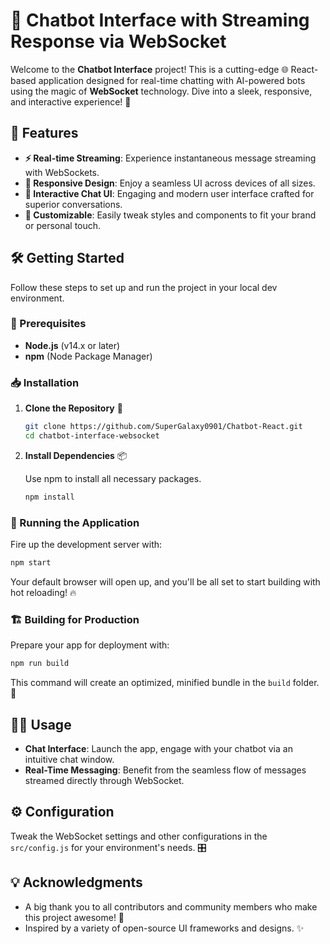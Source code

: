   # 🤖 Chatbot Interface with Streaming Response via WebSocket

Welcome to the **Chatbot Interface** project! This is a cutting-edge 🌐 React-based application designed for real-time chatting with AI-powered bots using the magic of **WebSocket** technology. Dive into a sleek, responsive, and interactive experience! 🚀

## 🌟 Features

- **⚡ Real-time Streaming**: Experience instantaneous message streaming with WebSockets.
- **📱 Responsive Design**: Enjoy a seamless UI across devices of all sizes.
- **💬 Interactive Chat UI**: Engaging and modern user interface crafted for superior conversations.
- **🎨 Customizable**: Easily tweak styles and components to fit your brand or personal touch.

## 🛠️ Getting Started

Follow these steps to set up and run the project in your local dev environment.

### 📝 Prerequisites

- **Node.js** (v14.x or later)
- **npm** (Node Package Manager)

### 📥 Installation

1. **Clone the Repository** 🧬

   ```bash
   git clone https://github.com/SuperGalaxy0901/Chatbot-React.git
   cd chatbot-interface-websocket
   ```

2. **Install Dependencies** 📦

   Use npm to install all necessary packages.

   ```bash
   npm install
   ```

### 🚀 Running the Application

Fire up the development server with:

```bash
npm start
```

Your default browser will open up, and you'll be all set to start building with hot reloading! 🔥

### 🏗️ Building for Production

Prepare your app for deployment with:

```bash
npm run build
```

This command will create an optimized, minified bundle in the `build` folder. 🏢

## 👩‍💻 Usage

- **Chat Interface**: Launch the app, engage with your chatbot via an intuitive chat window.
- **Real-Time Messaging**: Benefit from the seamless flow of messages streamed directly through WebSocket.

## ⚙️ Configuration

Tweak the WebSocket settings and other configurations in the `src/config.js` for your environment's needs. 🎛️


## 💡 Acknowledgments

- A big thank you to all contributors and community members who make this project awesome! 👏
- Inspired by a variety of open-source UI frameworks and designs. ✨
